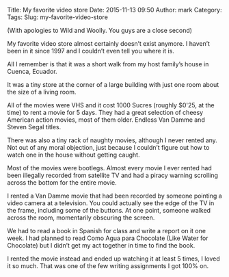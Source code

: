 Title: My favorite video store
Date: 2015-11-13 09:50
Author: mark
Category: 
Tags: 
Slug: my-favorite-video-store

(With apologies to Wild and Woolly. You guys are a close second)

My favorite video store almost certainly doesn’t exist anymore. I haven’t been in it since 1997 and I couldn’t even tell you where it is.

All I remember is that it was a short walk from my host family’s house in Cuenca, Ecuador.

It was a tiny store at the corner of a large building with just one room about the size of a living room.

All of the movies were VHS and it cost 1000 Sucres (roughly $0'25, at the time) to rent a movie for 5 days. They had a great selection of cheesy American action movies, most of them older. Endless Van Damme and Steven Segal titles.

There was also a tiny rack of naughty movies, although I never rented any. Not out of any moral objection, just because I couldn’t figure out how to watch one in the house without getting caught.

Most of the movies were bootlegs. Almost every movie I ever rented had been illegally recorded from satellite TV and had a piracy warning scrolling across the bottom for the entire movie.

I rented a Van Damme movie that had been recorded by someone pointing a video camera at a television. You could actually see the edge of the TV in the frame, including some of the buttons. At one point, someone walked across the room, momentarily obscuring the screen.

We had to read a book in Spanish for class and write a report on it one week. I had planned to read Como Agua para Chocolate (Like Water for Chocolate) but I didn’t get my act together in time to find the book.

I rented the movie instead and ended up watching it at least 5 times, I loved it so much. That was one of the few writing assignments I got 100% on.

